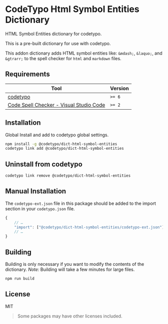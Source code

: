# CodeTypo Html Symbol Entities Dictionary

HTML Symbol Entities dictionary for codetypo.

This is a pre-built dictionary for use with codetypo.

This addon dictionary adds HTML symbol entities like: `&mdash;`, `&laquo;`, and `&gtrarr;` to the spell checker for `html` and `markdown` files.

## Requirements

| Tool                                                                                                                                 | Version |
| ------------------------------------------------------------------------------------------------------------------------------------ | ------- |
| [codetypo](https://github.com/khulnasoft/codetypo)                                                                               | `>= 6`  |
| [Code Spell Checker - Visual Studio Code](https://marketplace.visualstudio.com/items?itemName=khulnasoft.code-spell-checker) | `>= 2`  |

## Installation

Global Install and add to codetypo global settings.

```sh
npm install -g @codetypo/dict-html-symbol-entities
codetypo link add @codetypo/dict-html-symbol-entities
```

## Uninstall from codetypo

```sh
codetypo link remove @codetypo/dict-html-symbol-entities
```

## Manual Installation

The `codetypo-ext.json` file in this package should be added to the import section in your `codetypo.json` file.

```javascript
{
    // …
    "import": ["@codetypo/dict-html-symbol-entities/codetypo-ext.json"],
    // …
}
```

## Building

Building is only necessary if you want to modify the contents of the dictionary.
_Note:_ Building will take a few minutes for large files.

```sh
npm run build
```

## License

MIT

> Some packages may have other licenses included.
